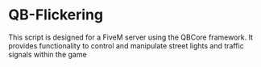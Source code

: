 # QB-Flickering
This script is designed for a FiveM server using the QBCore framework. It provides functionality to control and manipulate street lights and traffic signals within the game
